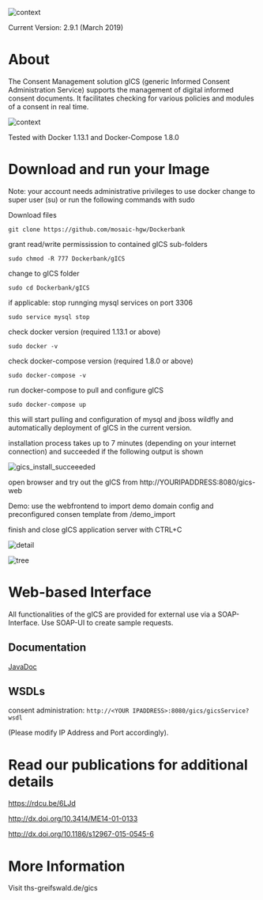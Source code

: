 ![context](https://user-images.githubusercontent.com/12081369/49164555-a27e5180-f32f-11e8-8725-7b97e35134b5.png)

Current Version: 2.9.1 (March 2019)

# About #

The Consent Management solution gICS (generic Informed Consent Administration Service) supports the management of digital informed consent documents. It facilitates checking  for various policies and modules of a consent in real time. 

![context](https://user-images.githubusercontent.com/22166209/42631209-c1a9e236-85d9-11e8-94e8-74b5022a2f43.PNG)

Tested with Docker 1.13.1 and Docker-Compose 1.8.0

# Download and run your Image #

Note: your account needs administrative privileges to use docker
change to super user (su) or run the following commands with sudo

Download files

```git clone https://github.com/mosaic-hgw/Dockerbank```

grant read/write permissission to contained gICS sub-folders

```sudo chmod -R 777 Dockerbank/gICS```

change to gICS folder

```sudo cd Dockerbank/gICS ```

if applicable: stop runnging mysql services on port 3306 

```sudo service mysql stop```

check docker version (required 1.13.1 or above)

```sudo docker -v```

check docker-compose version (required 1.8.0 or above)

```sudo docker-compose -v```

run docker-compose to pull and configure gICS

```sudo docker-compose up```

this will start pulling and configuration of mysql and jboss wildfly and automatically deployment of gICS in the current version.

installation process takes up to 7 minutes (depending on your internet connection) and succeeded if the following output is shown

![gics_install_succeeeded](https://user-images.githubusercontent.com/22166209/49724834-8f8e4a00-fc6a-11e8-9cdd-df09ce03445b.PNG)

open browser and try out the gICS from http://YOURIPADDRESS:8080/gics-web

Demo: use the webfrontend to import demo domain config and preconfigured consen template from /demo_import

finish and close gICS application server with CTRL+C

![detail](https://user-images.githubusercontent.com/22166209/42631227-d0d2c688-85d9-11e8-9612-4f7994d4e49c.PNG)

![tree](https://user-images.githubusercontent.com/22166209/42631235-da0df7b8-85d9-11e8-9069-a3d4ad62cd53.PNG)

# Web-based Interface
All functionalities of the gICS are provided for external use via a SOAP-Interface. Use SOAP-UI to create sample requests.

## Documentation
[JavaDoc](https://www.ths-greifswald.de/gics/doc "Java Documentation of the interfaces")

## WSDLs

consent administration: ``http://<YOUR IPADDRESS>:8080/gics/gicsService?wsdl``

(Please modify IP Address and Port accordingly).


# Read our publications for additional details #

https://rdcu.be/6LJd 

http://dx.doi.org/10.3414/ME14-01-0133

http://dx.doi.org/10.1186/s12967-015-0545-6

# More Information
Visit ths-greifswald.de/gics
